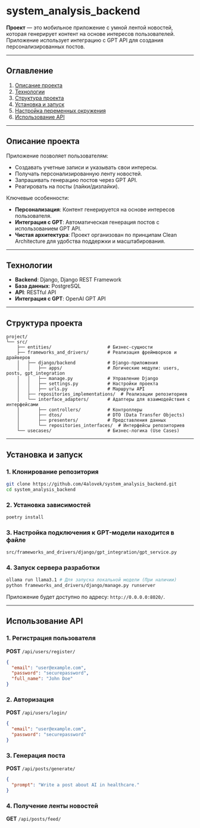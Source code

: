 # system_analysis_backend


**Проект** — это мобильное приложение с умной лентой новостей, которая генерирует контент на основе интересов пользователей. Приложение использует интеграцию с GPT API для создания персонализированных постов.

---

## Оглавление

1. [Описание проекта](#описание-проекта)
2. [Технологии](#технологии)
3. [Структура проекта](#структура-проекта)
4. [Установка и запуск](#установка-и-запуск)
5. [Настройка переменных окружения](#настройка-переменных-окружения)
6. [Использование API](#использование-api)

---

## Описание проекта

Приложение позволяет пользователям:
- Создавать учетные записи и указывать свои интересы.
- Получать персонализированную ленту новостей.
- Запрашивать генерацию постов через GPT API.
- Реагировать на посты (лайки/дизлайки).

Ключевые особенности:
- **Персонализация**: Контент генерируется на основе интересов пользователя.
- **Интеграция с GPT**: Автоматическая генерация постов с использованием GPT API.
- **Чистая архитектура**: Проект организован по принципам Clean Architecture для удобства поддержки и масштабирования.

---

## Технологии

- **Backend**: Django, Django REST Framework
- **База данных**: PostgreSQL
- **API**: RESTful API
- **Интеграция с GPT**: OpenAI GPT API

---

## Структура проекта

```
project/
└── src/
    ├── entities/                     # Бизнес-сущности
    ├── frameworks_and_drivers/       # Реализация фреймворков и драйверов
    │   ├── django/backend            # Django-приложения
    │   │   ├── apps/                 # Логические модули: users, posts, gpt_integration
    │   │   ├── manage.py             # Управление Django
    │   │   ├── settings.py           # Настройки проекта
    │   │   ├── urls.py               # Маршруты API
    │   ├── repositories_implementations/  # Реализации репозиториев
    │   └── interface_adapters/       # Адаптеры для взаимодействия с интерфейсами
    │       ├── controllers/          # Контроллеры
    │       ├── dtos/                 # DTO (Data Transfer Objects)
    │       ├── presenters/           # Представления данных
    │       └── repositories_interfaces/  # Интерфейсы репозиториев
    └── usecases/                     # Бизнес-логика (Use Cases)
```

---

## Установка и запуск

### 1. Клонирование репозитория
```bash
git clone https://github.com/4alovek/system_analysis_backend.git
cd system_analysis_backend
```

### 2. Установка зависимостей
```bash
poetry install
```

### 3. Настройка подключения к GPT-модели находится в файле
```bash
src/frameworks_and_drivers/django/gpt_integration/gpt_service.py
```

### 4. Запуск сервера разработки
```bash
ollama run llama3.1 # Для запуска локальной модели (При наличии)
python frameworks_and_drivers/django/manage.py runserver
```

Приложение будет доступно по адресу: `http://0.0.0.0:8020/`.

---

## Использование API

### 1. Регистрация пользователя
**POST** `/api/users/register/`
```json
{
  "email": "user@example.com",
  "password": "securepassword",
  "full_name": "John Doe"
}
```

### 2. Авторизация
**POST** `/api/users/login/`
```json
{
  "email": "user@example.com",
  "password": "securepassword"
}
```

### 3. Генерация поста
**POST** `/api/posts/generate/`
```json
{
  "prompt": "Write a post about AI in healthcare."
}
```

### 4. Получение ленты новостей
**GET** `/api/posts/feed/`
